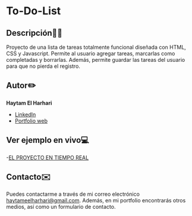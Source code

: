 # To-Do-List

## Descripción✍🏻
Proyecto de una lista de tareas totalmente funcional diseñada con HTML, CSS y Javascript. Permite al usuario agregar tareas, marcarlas como completadas y borrarlas.
Además, permite guardar las tareas del usuario para que no pierda el registro.

## Autor✏️
**Haytam El Harhari**

*  [LinkedIn](https://www.linkedin.com/in/haytameel/)
*  [Portfolio web](https://haytameel.github.io/portfolio/index.html)

## Ver ejemplo en vivo💻
-[EL PROYECTO EN TIEMPO REAL](https://haytameel.github.io/To-Do-List/)

## Contacto✉️
Puedes contactarme a través de mi correo electrónico haytameelharhari@gmail.com. 
Además, en mi portfolio encontrarás otros medios, así como un formulario de contacto.
